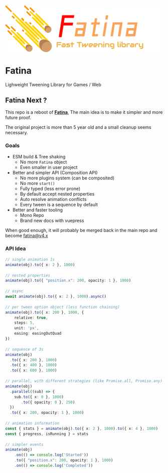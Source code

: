 ![Logo](logo.png)

# Fatina

Lighweight Tweening Library for Games / Web

## Fatina Next ?

This repo is a reboot of [**Fatina**](https://github.com/kefniark/Fatina), The main idea is to make it simpler and more future proof.

The original project is more than 5 year old and a small cleanup seems necessary.

### Goals
- ESM build & Tree shaking
    - No more `Fatina` object
    - Even smaller in user project
- Better and simpler API (Composition API)
    - No more plugins system (can be composited)
    - No more `start()`
    - Fully typed (less error prone)
    - By default accept nested properties
    - Auto resolve animation conflicts
    - Every tween is a sequence by default
- Better and faster tooling
    - Mono Repo
    - Brand new docs with vuepress

When good enough, it will probably be merged back in the main repo and become fatina@v4.x

### API Idea

```ts
// single animation 1s
animate(obj).to({ x: 2 }, 1000)

// nested properties
animate(obj).to({ "position.x": 200, opacity: 1 }, 1000)

// async
await animate(obj).to({ x: 2 }, 1000).async()

// per tween option object (less function chaining)
animate(obj).to({ x: 200 }, 1000, {
    relative: true,
    steps: 5,
    unit: 'px',
    easing: easingOutQuad
})

// sequence of 3s
animate(obj)
  .to({ x: 200 }, 1000)
  .to({ x: 400 }, 1000)
  .to({ x: 600 }, 1000)

// parallel, with different strategies (like Promise.all, Promise.any)
animate(obj)
  .parallel((sub) => {
    sub.to({ x: 0 }, 1000)
       .to({ opacity: 0 }, 250)
  })
  .to({ x: 200, opacity: 1 }, 1000)

// animation information
const { stats } = animate(obj).to({ x: 2 }, 1000).to({ x: 4 }, 1000)
const { progress, isRunning } = stats

// simpler events
animate(obj)
    .on(() => console.log('Started'))
    .to({ "position.x": 200, opacity: 1 }, 1000)
    .on(() => console.log('Completed'))
```